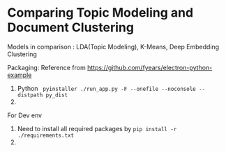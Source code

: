 # Comparing Topic Modeling and Document Clustering

Models in comparison : LDA(Topic Modeling), K-Means, Deep Embedding Clustering



Packaging: Reference from https://github.com/fyears/electron-python-example

1. Python
   ` pyinstaller ./run_app.py -F --onefile --noconsole --distpath py_dist`
2. 



For Dev env

1. Need to install all required packages by
   `pip install -r ./requirements.txt`
2. 






